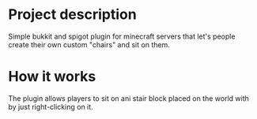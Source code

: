 # Project description

Simple bukkit and spigot plugin for minecraft servers that let's people create their own custom "chairs" and sit on them.

[//]: # "![image](/public/litechairs-showcase.png)"

# How it works

The plugin allows players to sit on ani stair block placed on the world with by just right-clicking on it.
